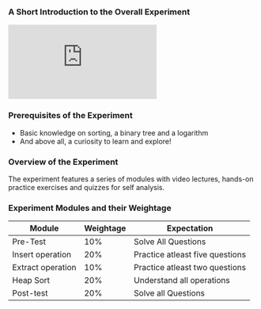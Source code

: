
### A Short Introduction to the Overall Experiment
<iframe src="https://www.youtube.com/embed/mo3sV66dxiQ" frameborder="0" allow="autoplay; encrypted-media" allowfullscreen></iframe>

### Prerequisites of the Experiment

   - Basic knowledge on sorting, a binary tree and a logarithm
   - And above all, a curiosity to learn and explore!

### Overview of the Experiment

The experiment features a series of modules with video lectures, hands-on practice exercises and quizzes for self analysis.

### Experiment Modules and their Weightage
|Module 	|Weightage 	|Expectation|
|----------------|----------------|----------|
|Pre-Test 	|10% 	|Solve All Questions|
|Insert operation 	|20% 	|Practice atleast five questions|
|Extract operation 	|10% 	|Practice atleast two questions|
|Heap Sort 	|20% 	|Understand all operations|
|Post-test 	|20% 	|Solve all Questions|


